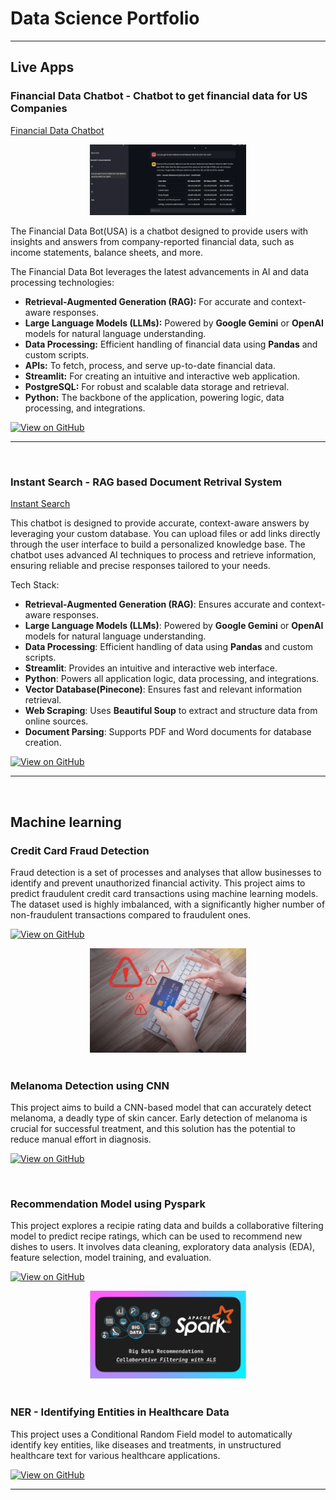 # Data Science Portfolio
---

## Live Apps

### Financial Data Chatbot - Chatbot to get financial data for US Companies
[Financial Data Chatbot](https://financial-data-bot.streamlit.app/)

<center><img src="assets/img/chatbot_image.png" width="250"/></center>

The Financial Data Bot(USA) is a chatbot designed to provide users with insights and answers from company-reported financial data, such as income statements, balance sheets, and more.

The Financial Data Bot leverages the latest advancements in AI and data processing technologies:

- **Retrieval-Augmented Generation (RAG):** For accurate and context-aware responses.
- **Large Language Models (LLMs):** Powered by **Google Gemini** or **OpenAI** models for natural language understanding.
- **Data Processing:** Efficient handling of financial data using **Pandas** and custom scripts.
- **APIs:** To fetch, process, and serve up-to-date financial data.
- **Streamlit:** For creating an intuitive and interactive web application.
- **PostgreSQL:** For robust and scalable data storage and retrieval.
- **Python:** The backbone of the application, powering logic, data processing, and integrations.

[![View on GitHub](https://img.shields.io/badge/GitHub-View_on_GitHub-blue?logo=GitHub)](https://github.com/pjain-github/financial_data_bot)

---
<br/>

### Instant Search - RAG based Document Retrival System
[Instant Search](https://instantsearch-app.streamlit.app/)

This chatbot is designed to provide accurate, context-aware answers by leveraging your custom database. You can upload files or add links directly through the user interface to build a personalized knowledge base. The chatbot uses advanced AI techniques to process and retrieve information, ensuring reliable and precise responses tailored to your needs.

Tech Stack:
- **Retrieval-Augmented Generation (RAG)**: Ensures accurate and context-aware responses.
- **Large Language Models (LLMs)**: Powered by **Google Gemini** or **OpenAI** models for natural language understanding.
- **Data Processing**: Efficient handling of data using **Pandas** and custom scripts.
- **Streamlit**: Provides an intuitive and interactive web interface.
- **Python**: Powers all application logic, data processing, and integrations.
- **Vector Database(Pinecone)**: Ensures fast and relevant information retrieval.
- **Web Scraping**: Uses **Beautiful Soup** to extract and structure data from online sources.
- **Document Parsing**: Supports PDF and Word documents for database creation.

[![View on GitHub](https://img.shields.io/badge/GitHub-View_on_GitHub-blue?logo=GitHub)](https://github.com/pjain-github/InstantSearch)

---
<br/>

## Machine learning

### Credit Card Fraud Detection

Fraud detection is a set of processes and analyses that allow businesses to identify and prevent unauthorized financial activity. This project aims to predict fraudulent credit card transactions using machine learning models. The dataset used is highly imbalanced, with a significantly higher number of non-fraudulent transactions compared to fraudulent ones.

[![View on GitHub](https://img.shields.io/badge/GitHub-View_on_GitHub-blue?logo=GitHub)](https://github.com/pjain-github/Credit-Card-Fraud-Detection)

<center><img src="assets/img/credit_card_fraud.webp" width="250"/></center>
<br/>

### Melanoma Detection using CNN

This project aims to build a CNN-based model that can accurately detect melanoma, a deadly type of skin cancer. Early detection of melanoma is crucial for successful treatment, and this solution has the potential to reduce manual effort in diagnosis.

[![View on GitHub](https://img.shields.io/badge/GitHub-View_on_GitHub-blue?logo=GitHub)](https://github.com/pjain-github/Melanoma-Detection-using-CNN)

<br/>

### Recommendation Model using Pyspark

This project explores a recipie rating data and builds a collaborative filtering model to predict recipe ratings, which can be used to recommend new dishes to users. It involves data cleaning, exploratory data analysis (EDA), feature selection, model training, and evaluation.

[![View on GitHub](https://img.shields.io/badge/GitHub-View_on_GitHub-blue?logo=GitHub)](https://github.com/pjain-github/Recommedation_model_pyspark)

<center><img src="assets/img/pyspark_recommenation.png" width="250"/></center>
<br/>

### NER - Identifying Entities in Healthcare Data

This project uses a Conditional Random Field model to automatically identify key entities, like diseases and treatments, in unstructured healthcare text for various healthcare applications.

[![View on GitHub](https://img.shields.io/badge/GitHub-View_on_GitHub-blue?logo=GitHub)](https://github.com/pjain-github/NER-Healthcare-Entities)

---
